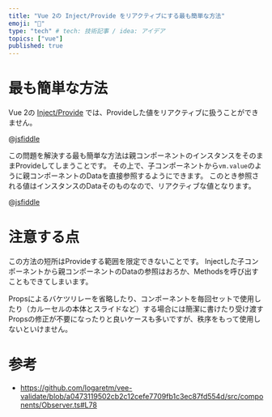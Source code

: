 ```yaml
---
title: "Vue 2の Inject/Provide をリアクティブにする最も簡単な方法"
emoji: "🍬"
type: "tech" # tech: 技術記事 / idea: アイデア
topics: ["vue"]
published: true
---
```


# 最も簡単な方法

Vue 2の [Inject/Provide](https://jp.vuejs.org/v2/api/#provide-inject) では、Provideした値をリアクティブに扱うことができません。

@[jsfiddle](https://jsfiddle.net/simochee/jc3mr69z/14/)

この問題を解決する最も簡単な方法は親コンポーネントのインスタンスをそのままProvideしてしまうことです。
その上で、子コンポーネントから`vm.value`のように親コンポーネントのDataを直接参照するようにできます。
このとき参照される値はインスタンスのDataそのものなので、リアクティブな値となります。

@[jsfiddle](https://jsfiddle.net/simochee/jc3mr69z/16/)

# 注意する点

この方法の短所はProvideする範囲を限定できないことです。
Injectした子コンポーネントから親コンポーネントのDataの参照はおろか、Methodsを呼び出すこともできてしまいます。

Propsによるバケツリレーを省略したり、コンポーネントを毎回セットで使用したり（カルーセルの本体とスライドなど）する場合には簡潔に書けたり受け渡すPropsの修正が不要になったりと良いケースも多いですが、秩序をもって使用しないといけません。

# 参考

* https://github.com/logaretm/vee-validate/blob/a0473119502cb2c12cefe7709fb1c3ec87fd554d/src/components/Observer.ts#L78
